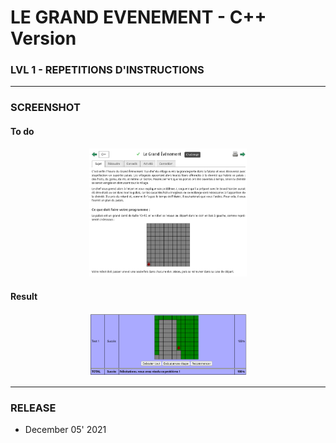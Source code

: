 # LE GRAND EVENEMENT - C++ Version
### LVL 1 - REPETITIONS D'INSTRUCTIONS

---
### **SCREENSHOT**

#### To do
<div align="center">
    <img
        src="https://github.com/Ayckinn/CPP/blob/main/FRANCE_IOI/LEVEL_01/2_Repetition_instructions/10_grand_evenement/todo.png"
        alt="DEMO"
        style="width:50%">
</div>

#### Result
<div align="center">
    <img
        src="https://github.com/Ayckinn/CPP/blob/main/FRANCE_IOI/LEVEL_01/2_Repetition_instructions/10_grand_evenement/result.png"
        alt="DEMO"
        style="width:50%">
</div>

---
### **RELEASE**

- December 05' 2021